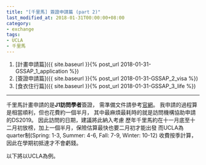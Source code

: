 ```yaml
---
title: "[千里馬] 簽證申請篇 (part 2)"
last_modified_at: 2018-01-31T00:00:00+08:00
category:
- exchange
tags:
- UCLA
- 千里馬
---
```


1. [計畫申請篇]({{ site.baseurl }}{% post_url 2018-01-31-GSSAP_1_application %})
2. [簽證申請篇]({{ site.baseurl }}{% post_url 2018-01-31-GSSAP_2_visa %})
3. [食衣住行篇]({{ site.baseurl }}{% post_url 2018-01-31-GSSAP_3_life %})

---

千里馬計畫申請的是**J1訪問學者**簽證，
需準備文件請參考[官網]()。
我申請的過程算是相當順利，但也花費約一個半月，
其中最麻煩最耗時的就是訪問機構協助申請的DS2019。
因此訪問的日期，建議將此納入考慮
歷年千里馬約在十一月底至十二月初放榜，加上一個半月，保險估算最快也要二月初才能出發
而UCLA為quarter制(Spring: 1-3, Summer: 4-6, Fall: 7-9, Winter: 10-12)
收費按季計算，因此在學期初抵達才不會虧錢。

以下將以UCLA為例。






